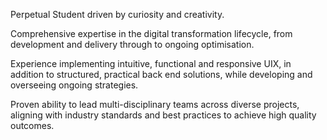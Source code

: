Perpetual Student driven by curiosity and creativity.

Comprehensive expertise in the digital transformation lifecycle, from development and delivery through to ongoing optimisation.

Experience implementing intuitive, functional and responsive UIX, in addition to structured, practical back end solutions, while developing and overseeing ongoing strategies.

Proven ability to lead multi-disciplinary teams across diverse projects, aligning with industry standards and best practices to achieve high quality outcomes.
